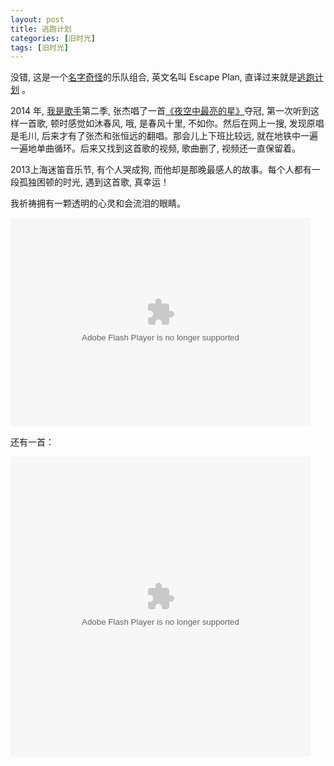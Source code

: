 ```yaml
---
layout: post
title: 逃跑计划
categories: [旧时光]
tags: [旧时光]
---
```


没错, 这是一个[名字奇怪]()的乐队组合, 英文名叫 Escape Plan, 直译过来就是[逃跑计划]() 。

2014 年, [我是歌手]()第二季, 张杰唱了一首[《夜空中最亮的星》](http://www.letv.com/ptv/vplay/20012154.html)夺冠, 第一次听到这样一首歌, 顿时感觉如沐春风, 哦, 是春风十里, 不如你。然后在网上一搜, 发现原唱是毛川, 后来才有了张杰和张恒远的翻唱。那会儿上下班比较远, 就在地铁中一遍一遍地单曲循环。后来又找到这首歌的视频, 歌曲删了, 视频还一直保留着。

2013上海迷笛音乐节, 有个人哭成狗, 而他却是那晚最感人的故事。每个人都有一段孤独困顿的时光,  遇到这首歌, 真幸运！

我祈祷拥有一颗透明的心灵和会流泪的眼睛。





<embed src="http://player.yinyuetai.com/video/player/746795/v_0.swf" quality="high" width="480" height="334" align="middle"  allowScriptAccess="sameDomain" allowfullscreen="true" type="application/x-shockwave-flash"></embed>



还有一首：

<embed type="application/x-shockwave-flash" allowscriptaccess="always" allowfullscreen="true" wmode="transparent" quality="high" height="480" width="480" src="http://video.weibo.com/player/1034:5da6c291feb3dfdea93760fae98c584e/v.swf"/>